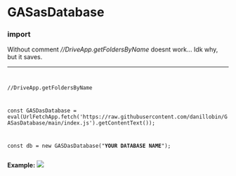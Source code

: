 # GASasDatabase
<h3>import</h3>
Without comment <em>//DriveApp.getFoldersByName</em> doesnt work... Idk why, but it saves.
<hr>
<code>
<p>//DriveApp.getFoldersByName</p>
<p>const GASDasDatabase = eval(UrlFetchApp.fetch('https://raw.githubusercontent.com/danillobin/GASasDatabase/main/index.js').getContentText());</p>
<p>const db = new GASDasDatabase("<b>YOUR DATABASE NAME</b>");</p>
</code>
<b>Example:</b>
<picture>
  <source srcset="https://i.ibb.co/LSqJ2Y5/image.jpg">
  <img src="https://i.ibb.co/LSqJ2Y5/image.jpg">
</picture>
